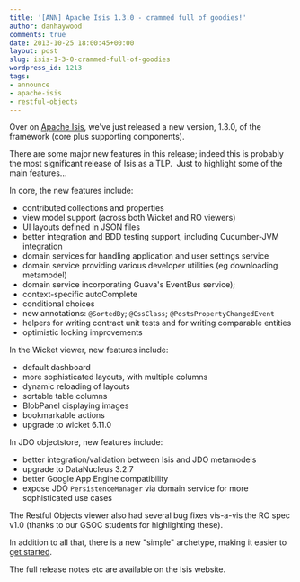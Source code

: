 ```yaml
---
title: '[ANN] Apache Isis 1.3.0 - crammed full of goodies!'
author: danhaywood
comments: true
date: 2013-10-25 18:00:45+00:00
layout: post
slug: isis-1-3-0-crammed-full-of-goodies
wordpress_id: 1213
tags:
- announce
- apache-isis
- restful-objects
---
```



Over on [Apache Isis](http://isis.apache.org), we've just released a new version, 1.3.0, of the framework (core plus supporting components).

There are some major new features in this release; indeed this is probably the most significant release of Isis as a TLP.  Just to highlight some of the main features...

In core, the new features include:

* contributed collections and properties
* view model support (across both Wicket and RO viewers)
* UI layouts defined in JSON files
* better integration and BDD testing support, including Cucumber-JVM integration
* domain services for handling application and user settings service
* domain service providing various developer utilities (eg downloading metamodel)
* domain service incorporating Guava's EventBus service);
* context-specific autoComplete
* conditional choices
* new annotations: `@SortedBy`; `@CssClass`; `@PostsPropertyChangedEvent`
* helpers for writing contract unit tests and for writing comparable entities
* optimistic locking improvements

In the Wicket viewer, new features include:

* default dashboard
* more sophisticated layouts, with multiple columns
* dynamic reloading of layouts
* sortable table columns
* BlobPanel displaying images
* bookmarkable actions
* upgrade to wicket 6.11.0

In JDO objectstore, new features include:

* better integration/validation between Isis and JDO metamodels
* upgrade to DataNucleus 3.2.7
* better Google App Engine compatibility
* expose JDO `PersistenceManager` via domain service for more sophisticated use cases


The Restful Objects viewer also had several bug fixes vis-a-vis the RO spec v1.0 (thanks to our GSOC students for highlighting these).

In addition to all that, there is a new "simple" archetype, making it easier to [get started](http://isis.apache.org/getting-started/simple-archetype.html).

The full release notes etc are available on the Isis website.


